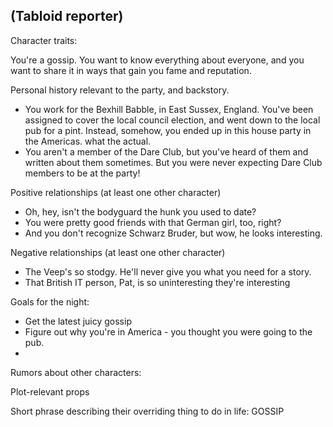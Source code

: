 ##  (Tabloid reporter)

Character traits:

You're a gossip. You want to know everything about everyone, and you want to share it in ways that gain you fame and reputation.


Personal history relevant to the party, and backstory.

- You work for the Bexhill Babble, in East Sussex, England. You've been assigned to cover the local council election, and went down to the local pub for a pint. Instead, somehow, you ended up in this house party in the Americas. what the actual.
- You aren't a member of the Dare Club, but you've heard of them and written about them sometimes. But you were never expecting Dare Club members to be at the party!

Positive relationships (at least one other character)

- Oh, hey, isn't the bodyguard the hunk you used to date?
- You were pretty good friends with that German girl, too, right?
- And you don't recognize Schwarz Bruder, but wow, he looks interesting.

Negative relationships (at least one other character)

- The Veep's so stodgy. He'll never give you what you need for a story.
- That British IT person, Pat, is so uninteresting they're interesting

Goals for the night:

- Get the latest juicy gossip
- Figure out why you're in America - you thought you were going to the pub.
- 

Rumors about other characters:

Plot-relevant props

Short phrase describing their overriding thing to do in life: GOSSIP
